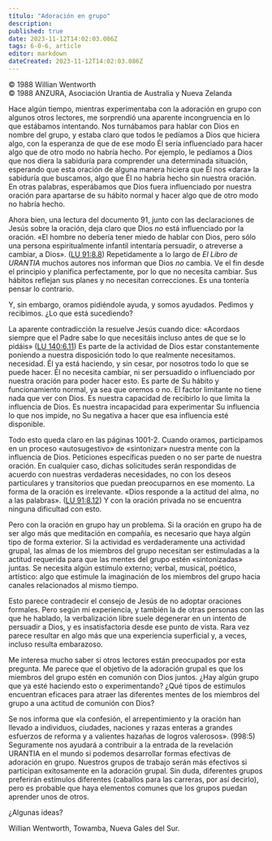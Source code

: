 ```yaml
---
título: "Adoración en grupo"
description: 
published: true
date: 2023-11-12T14:02:03.086Z
tags: 6-0-6, article
editor: markdown
dateCreated: 2023-11-12T14:02:03.086Z
---
```


<p class="v-card v-sheet theme--light grey lighten-3 px-2 py-1">© 1988 Willian Wentworth<br>© 1988 ANZURA, Asociación Urantia de Australia y Nueva Zelanda</p>


Hace algún tiempo, mientras experimentaba con la adoración en grupo con algunos otros lectores, me sorprendió una aparente incongruencia en lo que estábamos intentando. Nos turnábamos para hablar con Dios en nombre del grupo, y estaba claro que todos le pedíamos a Dios que hiciera algo, con la esperanza de que de ese modo Él sería influenciado para hacer algo que de otro modo no habría hecho. Por ejemplo, le pedíamos a Dios que nos diera la sabiduría para comprender una determinada situación, esperando que esta oración de alguna manera hiciera que Él nos «dara» la sabiduría que buscamos, algo que Él no habría hecho sin nuestra oración. En otras palabras, esperábamos que Dios fuera influenciado por nuestra oración para apartarse de su hábito normal y hacer algo que de otro modo no habría hecho.

Ahora bien, una lectura del documento 91, junto con las declaraciones de Jesús sobre la oración, deja claro que Dios _no_ está influenciado por la oración. «El hombre no debería tener miedo de hablar con Dios, pero sólo una persona espiritualmente infantil intentaría persuadir, o atreverse a cambiar, a Dios». ([LU 91:8.8](/es/The_Urantia_Book/91#p8_8)) Repetidamente a lo largo de _El Libro de URANTIA_ muchos autores nos informan que Dios _no_ cambia. Ve el fin desde el principio y planifica perfectamente, por lo que no necesita cambiar. Sus hábitos reflejan sus planes y no necesitan correcciones. Es una tontería pensar lo contrario.

Y, sin embargo, oramos pidiéndole ayuda, y somos ayudados. Pedimos y recibimos. ¿Lo que está sucediendo?

La aparente contradicción la resuelve Jesús cuando dice: «Acordaos siempre que el Padre sabe lo que necesitáis incluso antes de que se lo pidáis» ([LU 140:6.11](/es/The_Urantia_Book/140#p6_11)) Es parte de la actividad de Dios estar constantemente poniendo a nuestra disposición todo lo que realmente necesitamos. necesidad. Él ya está haciendo, y sin cesar, por nosotros todo lo que se puede hacer. Él no necesita cambiar, ni ser persuadido o influenciado por nuestra oración para poder hacer esto. Es parte de Su hábito y funcionamiento normal, ya sea que oremos o no. El factor limitante no tiene nada que ver con Dios. Es nuestra capacidad de recibirlo lo que limita la influencia de Dios. Es nuestra incapacidad para experimentar Su influencia lo que nos impide, no Su negativa a hacer que esa influencia esté disponible.

Todo esto queda claro en las páginas 1001-2. Cuando oramos, participamos en un proceso «autosugestivo» de «sintonizar» nuestra mente con la influencia de Dios. Peticiones específicas pueden o no ser parte de nuestra oración. En cualquier caso, dichas solicitudes serán respondidas de acuerdo con nuestras verdaderas necesidades, no con los deseos particulares y transitorios que puedan preocuparnos en ese momento. La forma de la oración es irrelevante. «Dios responde a la actitud del alma, no a las palabras». ([LU 91:8.12](/es/The_Urantia_Book/91#p8_12)) Y con la oración privada no se encuentra ninguna dificultad con esto.

Pero con la oración en grupo hay un problema. Si la oración en grupo ha de ser algo más que meditación en compañía, es necesario que haya algún tipo de forma exterior. Si la actividad es verdaderamente una actividad grupal, las almas de los miembros del grupo necesitan ser estimuladas a la actitud requerida para que las mentes del grupo estén «sintonizadas» juntas. Se necesita algún estímulo externo; verbal, musical, poético, artístico: algo que estimule la imaginación de los miembros del grupo hacia canales relacionados al mismo tiempo.

Esto parece contradecir el consejo de Jesús de no adoptar oraciones formales. Pero según mi experiencia, y también la de otras personas con las que he hablado, la verbalización libre suele degenerar en un intento de persuadir a Dios, y es insatisfactoria desde ese punto de vista. Rara vez parece resultar en algo más que una experiencia superficial y, a veces, incluso resulta embarazoso.

Me interesa mucho saber si otros lectores están preocupados por esta pregunta. Me parece que el objetivo de la adoración grupal es que los miembros del grupo estén en comunión con Dios juntos. ¿Hay algún grupo que ya esté haciendo esto o experimentando? ¿Qué tipos de estímulos encuentran eficaces para atraer las diferentes mentes de los miembros del grupo a una actitud de comunión con Dios?

Se nos informa que «la confesión, el arrepentimiento y la oración han llevado a individuos, ciudades, naciones y razas enteras a grandes esfuerzos de reforma y a valientes hazañas de logros valerosos». (998:5) Seguramente nos ayudará a contribuir a la entrada de la revelación URANTIA en el mundo si podemos desarrollar formas efectivas de adoración en grupo. Nuestros grupos de trabajo serán más efectivos si participan exitosamente en la adoración grupal. Sin duda, diferentes grupos preferirán estímulos diferentes (caballos para las carreras, por así decirlo), pero es probable que haya elementos comunes que los grupos puedan aprender unos de otros.

¿Algunas ideas?

Willian Wentworth, Towamba, Nueva Gales del Sur.

